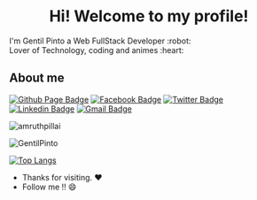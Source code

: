 <h1 align="center">Hi! Welcome to my profile!</h1>

<p> I'm Gentil Pinto a Web FullStack Developer :robot:
  <br/>
  Lover of Technology, coding and animes :heart:
</p>



## About me 

[![Github Page Badge](https://img.shields.io/badge/-Github-000?style=flat-circle&logo=Github&logoColor=white&link=https://gentilpinto.github.io/my-page/)](https://gentilpinto.github.io/my-page/)
[![Facebook Badge](https://img.shields.io/badge/-facebook-blue?style=flat-circle&logo=Facebook&logoColor=white&link=https://www.facebook.com/gentil.pinto2)](https://www.facebook.com/gentil.pinto2)
[![Twitter Badge](https://img.shields.io/badge/-twitter-blue?style=flat-circle&logo=Twitter&logoColor=white&link=https://twitter.com/GentilDev)](https://twitter.com/GentilDev)
[![Linkedin Badge](https://img.shields.io/badge/-LinkedIn-blue?style=flat-circle&logo=Linkedin&logoColor=white&link=https://www.linkedin.com/in/gentilpinto/)](https://www.linkedin.com/in/gentilpinto/)
[![Gmail Badge](https://img.shields.io/badge/-Gmail-c14438?style=flat-circle&logo=Gmail&logoColor=white&link=mailto:gentil.pinto.dev@gmail.com)](mailto:gentil.pinto.dev@gmail.com)


<img src="https://github-readme-stats.vercel.app/api?username=GentilPinto&show_icons=true" alt="amruthpillai" />
<p><img src="https://komarev.com/ghpvc/?username=GentilPinto" alt="GentilPinto" /> </p>

[![Top Langs](https://github-readme-stats.vercel.app/api/top-langs/?username=GentilPinto&layout=compact)](https://github.com/anuraghazra/github-readme-stats)

- Thanks for visiting. :heart:
- Follow me !! :smile:

<!--
**GentilPinto/GentilPinto** is a ✨ _special_ ✨ repository because its `README.md` (this file) appears on your GitHub profile.

Here are some ideas to get you started:

- 🔭 I’m currently working on ...
- 🌱 I’m currently learning ...
- 👯 I’m looking to collaborate on ...
- 🤔 I’m looking for help with ...
- 💬 Ask me about ...
- 📫 How to reach me: ...
- 😄 Pronouns: ...
- ⚡ Fun fact: ...
-->
